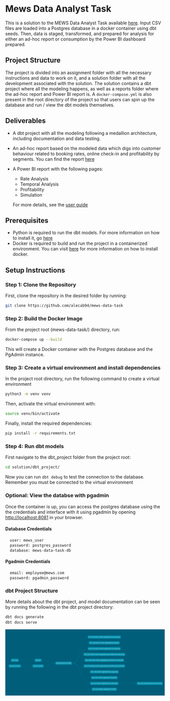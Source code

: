 # Mews Data Analyst Task

This is a solution to the MEWS Data Analyst Task available [here](https://github.com/MewsSystems/developers/blob/726685ffd908770928413f58302d0a3c70bab550/jobs/Data/Readme.md).
Input CSV files are loaded into a Postgres database in a docker container using dbt seeds. Then, data is staged, transformed, and prepared for analysis for either an ad-hoc report or consumption by the Power BI dashboard prepared.

## Project Structure

The project is divided into an assignment folder with all the necessary instructions and data to work on it, and a solution folder with all the development associated with the solution. The solution contains a dbt project where all the modeling happens, as well as a reports folder where the ad-hoc report and Power BI report is. A `docker-compose.yml` is also present in the root directory of the project so that users can spin up the database and run / view the dbt models themselves.

## Deliverables

- A dbt project with all the modeling following a medallion architecture, including documentation and data testing.
- An ad-hoc report based on the modeled data which digs into customer behaviour related to booking rates, online check-in and profitability by segments. You can find the report [here](solution/reports/ad_hoc_report/customer_profile_report.md)
- A Power BI report with the following pages:
    - Rate Analysis
    - Temporal Analysis
    - Profitability
    - Simulation

    For more details, see the [user guide](solution/reports/pbi/customer_profile_pbi_report_user_guide.md)

## Prerequisites

- Python is required to run the dbt models. For more information on how to install it, go [here](https://www.python.org/downloads/)
- Docker is required to build and run the project in a containerized environment. You can visit [here](https://docs.docker.com/desktop/install/windows-install/) for more information on how to install docker.

## Setup Instructions

### Step 1: Clone the Repository

First, clone the repository in the desired folder by running:

```bash
git clone https://github.com/alecab94/mews-data-task
```

### Step 2: Build the Docker Image

From the project root (mews-data-task/) directory, run:

```bash
docker-compose up --build
```

This will create a Docker container with the Postgres database and the PgAdmin instance.

### Step 3: Create a virtual environment and install dependencies

In the project root directory, run the following command to create a virtual environment

```bash
python3 -m venv venv
```

Then, activate the virtual environment with:

```bash
source venv/bin/activate
```

Finally, install the required dependencies:

```bash
pip install -r requirements.txt
```

### Step 4: Run dbt models

First navigate to the dbt_project folder from the project root:

```bash
cd solution/dbt_project/
```
Now you can run `dbt debug` to test the connection to the database. Remember you must be connected to the virtual environment

### Optional: View the databse with pgadmin

Once the container is up, you can access the postgres database using the the credentials and interface with it using pgadmin by opening [http://localhost:8081](http://localhost:8081) in your browser.

#### Database Credentials

      user: mews_user
      password: postgres_password
      database: mews-data-task-db

#### Pgadmin Credentials

      email: employee@mews.com
      password: pgadmin_password

### dbt Project Structure

More details about the dbt project, and model documentation can be seen by running the following in the dbt project directory:

```bash
dbt docs generate
dbt docs serve
```

![Line Graph](solution/images/line_graph.png)